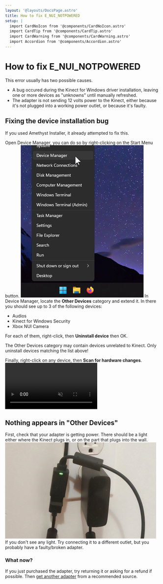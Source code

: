 ```yaml
---
layout: '@layouts/DocsPage.astro'
title: How to fix E_NUI_NOTPOWERED
setup: | 
  import CardNoIcon from '@components/CardNoIcon.astro'
  import CardTip from '@components/CardTip.astro'
  import CardWarning from '@components/CardWarning.astro'
  import Accordion from '@components/Accordion.astro'
---
```

# How to fix E_NUI_NOTPOWERED
This error usually has two possible causes.
- A bug occured during the Kinect for Windows driver installation, leaving one or more devices as "unknowns" until manually refreshed.
- The adapter is not sending 12 volts power to the Kinect, either because it's not plugged into a working power outlet, or because it's faulty.

## Fixing the device installation bug

<CardTip title="When using Amethyst Installer">
If you used Amethyst Installer, it already attempted to fix this.
</CardTip>

Open Device Manager, you can do so by right-clicking on the Start Menu button.
![right-clicking on start](/en/img/device-manager-poweruser-menu.png)
In Device Manager, locate the **Other Devices** category and extend it.
In there you should see up to 3 of the following devices:
- Audios
- Kinect for Windows Security
- Xbox NUI Camera

For each of them, right-click, then **Uninstall device** then OK.

<CardWarning title="Don't uninstall anything else!">
The Other Devices category may contain devices unrelated to Kinect. Only uninstall devices matching the list above!
</CardWarning>

Finally, right-click on any device, then **Scan for hardware changes**.
<Accordion title="Video instructions">
<video controls muted src="/en/mp4/notpowered.mp4"></video>
</Accordion>

## Nothing appears in "Other Devices"
First, check that your adapter is getting power. There should be a light either where the Kinect plugs in, or on the part that plugs into the wall.
![360 adapter light placement](/shared/img/360-adapter-light.jpg)
If you don't see any light. Try connecting it to a different outlet, but you probably have a faulty/broken adapter.
### What now?
If you just purchased the adapter, try returning it or asking for a refund if possible. Then [get another adapter](/en/buying-kinect#where-do-i-get-the-adapter) from a recommended source.